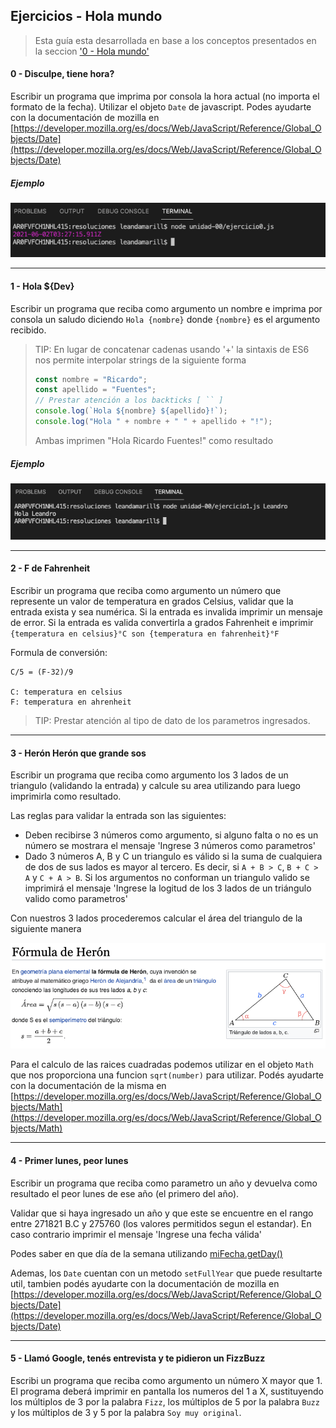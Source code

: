 ## Ejercicios - Hola mundo

> Esta guía esta desarrollada en base a los conceptos presentados en la seccion ['0 - Hola mundo'](../README.md#0-hola-mundo)

#### 0 - Disculpe, tiene hora?

Escribir un programa que imprima por consola la hora actual (no importa el formato de la fecha). Utilizar el objeto `Date` de javascript. Podes ayudarte con la documentación de mozilla en [https://developer.mozilla.org/es/docs/Web/JavaScript/Reference/Global_Objects/Date](https://developer.mozilla.org/es/docs/Web/JavaScript/Reference/Global_Objects/Date)

##### Ejemplo

![](../imagenes/ejercicio00ej0.png)

---

#### 1 - Hola ${Dev}

Escribir un programa que reciba como argumento un nombre e imprima por consola un saludo diciendo `Hola {nombre}` donde `{nombre}` es el argumento recibido.

> TIP: En lugar de concatenar cadenas usando '+' la sintaxis de ES6 nos permite interpolar strings de la siguiente forma
>
> ```js
> const nombre = "Ricardo";
> const apellido = "Fuentes";
> // Prestar atención a los backticks [ `` ]
> console.log(`Hola ${nombre} ${apellido}!`);
> console.log("Hola " + nombre + " " + apellido + "!");
> ```
>
> Ambas imprimen "Hola Ricardo Fuentes!" como resultado

##### Ejemplo

![](imagenes/ejercicio00ej1.png)

---

#### 2 - F de Fahrenheit

Escribir un programa que reciba como argumento un número que represente un valor de temperatura en grados Celsius, validar que la entrada exista y sea numérica. Si la entrada es invalida imprimir un mensaje de error. Si la entrada es valida convertirla a grados Fahrenheit e imprimir `{temperatura en celsius}°C son {temperatura en fahrenheit}°F`

Formula de conversión:

```
C/5 = (F-32)/9

C: temperatura en celsius
F: temperatura en ahrenheit
```

> TIP: Prestar atención al tipo de dato de los parametros ingresados.

<!-- ##### Resultado

//Completar -->

---

#### 3 - Herón Herón que grande sos

Escribir un programa que reciba como argumento los 3 lados de un triangulo (validando la entrada) y calcule su area utilizando para luego imprimirla como resultado.

Las reglas para validar la entrada son las siguientes:

- Deben recibirse 3 números como argumento, si alguno falta o no es un número se mostrara el mensaje 'Ingrese 3 números como parametros'
- Dado 3 números A, B y C un triangulo es válido si la suma de cualquiera de dos de sus lados es mayor al tercero. Es decir, si `A + B > C`, `B + C > A` y `C + A > B`. Si los argumentos no conforman un triangulo valido se imprimirá el mensaje 'Ingrese la logitud de los 3 lados de un triángulo valido como parametros'

Con nuestros 3 lados procederemos calcular el área del triangulo de la siguiente manera

![](imagenes/heron.png)

Para el calculo de las raices cuadradas podemos utilizar en el objeto `Math` que nos proporciona una funcion `sqrt(number)` para utilizar. Podés ayudarte con la documentación de la misma en [https://developer.mozilla.org/es/docs/Web/JavaScript/Reference/Global_Objects/Math](https://developer.mozilla.org/es/docs/Web/JavaScript/Reference/Global_Objects/Math)

<!-- ##### Resultado

// Completar -->

---

#### 4 - Primer lunes, peor lunes

Escribir un programa que reciba como parametro un año y devuelva como resultado el peor lunes de ese año (el primero del año).

Validar que si haya ingresado un año y que este se encuentre en el rango entre 271821 B.C y 275760 (los valores permitidos segun el estandar). En caso contrario imprimir el mensaje 'Ingrese una fecha válida'

Podes saber en que día de la semana utilizando [miFecha.getDay()](https://developer.mozilla.org/es/docs/Web/JavaScript/Reference/Global_Objects/Date/getDay)

Ademas, los `Date` cuentan con un metodo `setFullYear` que puede resultarte util, tambien podés ayudarte con la documentación de mozilla en [https://developer.mozilla.org/es/docs/Web/JavaScript/Reference/Global_Objects/Date](https://developer.mozilla.org/es/docs/Web/JavaScript/Reference/Global_Objects/Date)

<!-- ##### Resultado

// Completar -->

---

#### 5 - Llamó Google, tenés entrevista y te pidieron un FizzBuzz

Escribi un programa que reciba como argumento un número X mayor que 1. El programa deberá imprimir en pantalla los numeros del 1 a X, sustituyendo los múltiplos de 3 por la palabra `Fizz`, los múltiplos de 5 por la palabra `Buzz` y los múltiplos de 3 y 5 por la palabra `Soy muy original`.
